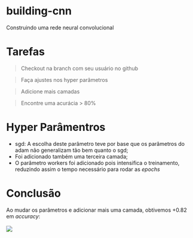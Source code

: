 # building-cnn
Construindo uma rede neural convolucional

# Tarefas
> Checkout na branch com seu usuário no github

> Faça ajustes nos hyper parâmetros

> Adicione mais camadas

> Encontre uma acurácia > 80%

# Hyper Parâmentros
* sgd: A escolha deste parâmetro teve por base que os parâmetros do adam não generalizam tão bem quanto o sgd; 
* Foi adicionado também uma terceira camada;
* O parâmetro workers foi adicionado pois intensifica o treinamento, reduzindo assim o tempo necessário para rodar as *epochs*

# Conclusão
Ao mudar os parâmetros e adicionar mais uma camada, obtivemos +0.82 em *accuracy*: <br><br>
![](https://i.imgur.com/fFt3o4j.png)